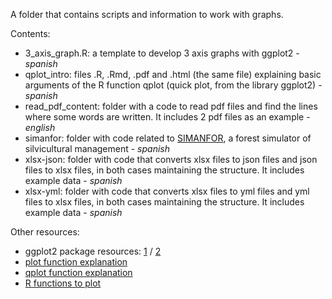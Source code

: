 A folder that contains scripts and information to work with graphs.  
    
Contents:
- 3_axis_graph.R: a template to develop 3 axis graphs with ggplot2 - *spanish*
- qplot_intro: files .R, .Rmd, .pdf and .html (the same file) explaining basic arguments of the R function qplot (quick plot, from the library ggplot2) - *spanish*
- read_pdf_content: folder with a code to read pdf files and find the lines where some words are written. It includes 2 pdf files as an example - *english*
- simanfor: folder with code related to [SIMANFOR](https://www.simanfor.es/), a forest simulator of silvicultural management - *spanish*
- xlsx-json: folder with code that converts xlsx files to json files and json files to xlsx files, in both cases maintaining the structure. It includes example data - *spanish*
- xlsx-yml: folder with code that converts xlsx files to yml files and yml files to xlsx files, in both cases maintaining the structure. It includes example data - *spanish*
  
Other resources:
- ggplot2 package resources: [1](https://cran.r-project.org/web/packages/ggplot2/index.html) / [2](https://ggplot2-book.org/)
- [plot function explanation](https://www.rdocumentation.org/packages/graphics/versions/3.6.2/topics/plot)
- [qplot function explanation](https://github.com/aitorvv96/graficos_con_R)
- [R functions to plot](https://www.rdocumentation.org/search?q=plot)

